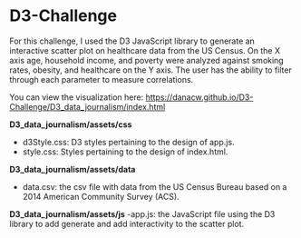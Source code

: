 # D3-Challenge

For this challenge, I used the D3 JavaScript library to generate an interactive scatter plot on healthcare data from the US Census. On the X axis age, household income, and poverty were analyzed against smoking rates, obesity, and healthcare on the Y axis. The user has the ability to filter through each parameter to measure correlations.

You can view the visualization here: https://danacw.github.io/D3-Challenge/D3_data_journalism/index.html

**D3_data_journalism/assets/css**
  - d3Style.css: D3 styles pertaining to the design of app.js.
  - style.css: Styles pertaining to the design of index.html.

**D3_data_journalism/assets/data**
  - data.csv: the csv file with data from the US Census Bureau based on a 2014 American Community Survey (ACS).

**D3_data_journalism/assets/js**
  -app.js: the JavaScript file using the D3 library to add generate and add interactivity to the scatter plot.  
